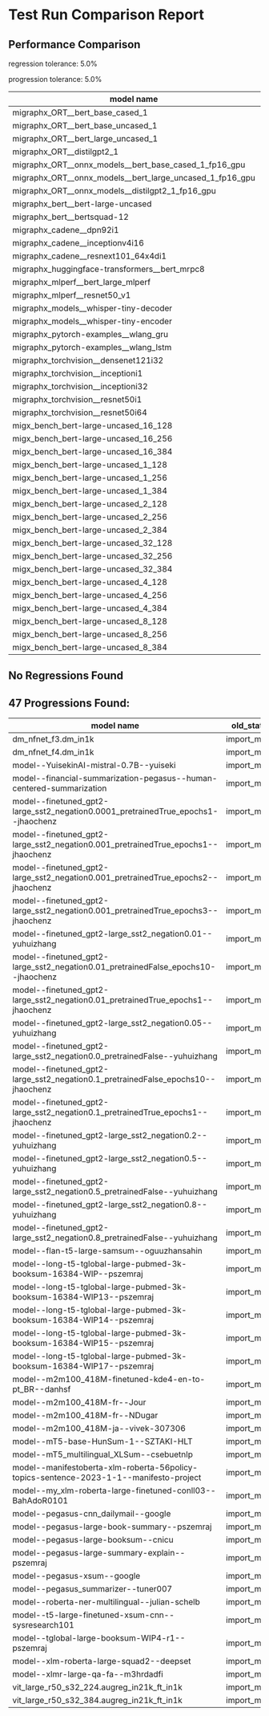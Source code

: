 # Test Run Comparison Report

## Performance Comparison

regression tolerance: 5.0%

progression tolerance: 5.0%

|model name|exit_status|analysis|old_time_ms|new_time_ms|change_ms|percent_change|
|---|---|---|---|---|---|---|
|migraphx_ORT__bert_base_cased_1|PASS|within tol|90.6437|88.6374|-2.0064|-2.21%|
|migraphx_ORT__bert_base_uncased_1|PASS|within tol|89.877|93.6869|3.8099|4.24%|
|migraphx_ORT__bert_large_uncased_1|PASS|progression|298.1253|260.1549|-37.9704|-12.74%|
|migraphx_ORT__distilgpt2_1|PASS|within tol|32.4918|33.4786|0.9868|3.04%|
|migraphx_ORT__onnx_models__bert_base_cased_1_fp16_gpu|Numerics|within tol|85.3121|86.8756|1.5636|1.83%|
|migraphx_ORT__onnx_models__bert_large_uncased_1_fp16_gpu|Numerics|within tol|261.3374|254.4416|-6.8958|-2.64%|
|migraphx_ORT__onnx_models__distilgpt2_1_fp16_gpu|Numerics|within tol|39.6175|40.7668|1.1493|2.9%|
|migraphx_bert__bert-large-uncased|PASS|within tol|398.7672|386.0762|-12.691|-3.18%|
|migraphx_bert__bertsquad-12|PASS|within tol|89.3713|90.5307|1.1594|1.3%|
|migraphx_cadene__dpn92i1|PASS|progression|255.577|187.4836|-68.0934|-26.64%|
|migraphx_cadene__inceptionv4i16|PASS|regression|6452.9146|7572.0356|1119.1209|17.34%|
|migraphx_cadene__resnext101_64x4di1|PASS|within tol|373.1304|387.9044|14.774|3.96%|
|migraphx_huggingface-transformers__bert_mrpc8|PASS|progression|1043.8922|412.1807|-631.7115|-60.52%|
|migraphx_mlperf__bert_large_mlperf|Numerics|progression|513.2748|459.2714|-54.0034|-10.52%|
|migraphx_mlperf__resnet50_v1|PASS|within tol|86.1592|89.0314|2.8721|3.33%|
|migraphx_models__whisper-tiny-decoder|PASS|regression|33.5085|57.3726|23.8641|71.22%|
|migraphx_models__whisper-tiny-encoder|Numerics|within tol|181.4769|188.2072|6.7302|3.71%|
|migraphx_pytorch-examples__wlang_gru|PASS|within tol|75.5628|73.5345|-2.0283|-2.68%|
|migraphx_pytorch-examples__wlang_lstm|PASS|regression|48.9473|51.7133|2.766|5.65%|
|migraphx_torchvision__densenet121i32|PASS|within tol|1362.0064|1361.1236|-0.8828|-0.06%|
|migraphx_torchvision__inceptioni1|PASS|within tol|209.0909|218.164|9.0731|4.34%|
|migraphx_torchvision__inceptioni32|PASS|within tol|6134.7584|6135.0096|0.2511|0.0%|
|migraphx_torchvision__resnet50i1|PASS|within tol|85.2605|88.2423|2.9818|3.5%|
|migraphx_torchvision__resnet50i64|PASS|within tol|5212.5126|5243.7682|31.2556|0.6%|
|migx_bench_bert-large-uncased_16_128|PASS|within tol|2626.4118|2704.9488|78.537|2.99%|
|migx_bench_bert-large-uncased_16_256|PASS|within tol|4153.9255|4128.9933|-24.9322|-0.6%|
|migx_bench_bert-large-uncased_16_384|Numerics|within tol|5982.1335|5768.1232|-214.0102|-3.58%|
|migx_bench_bert-large-uncased_1_128|PASS|regression|159.658|173.9565|14.2985|8.96%|
|migx_bench_bert-large-uncased_1_256|PASS|within tol|267.833|257.7257|-10.1074|-3.77%|
|migx_bench_bert-large-uncased_1_384|PASS|within tol|373.119|376.2723|3.1533|0.85%|
|migx_bench_bert-large-uncased_2_128|PASS|regression|431.1777|472.023|40.8453|9.47%|
|migx_bench_bert-large-uncased_2_256|PASS|within tol|597.1035|611.0602|13.9567|2.34%|
|migx_bench_bert-large-uncased_2_384|PASS|within tol|853.4895|846.7863|-6.7032|-0.79%|
|migx_bench_bert-large-uncased_32_128|PASS|within tol|5183.0206|5200.8218|17.8012|0.34%|
|migx_bench_bert-large-uncased_32_256|PASS|within tol|8091.1391|8175.4398|84.3007|1.04%|
|migx_bench_bert-large-uncased_32_384|Numerics|within tol|11337.5176|11368.5036|30.986|0.27%|
|migx_bench_bert-large-uncased_4_128|PASS|within tol|723.5142|753.9553|30.4411|4.21%|
|migx_bench_bert-large-uncased_4_256|PASS|within tol|1107.4869|1081.0205|-26.4664|-2.39%|
|migx_bench_bert-large-uncased_4_384|PASS|within tol|1585.3593|1591.5477|6.1884|0.39%|
|migx_bench_bert-large-uncased_8_128|PASS|within tol|1328.4378|1304.4585|-23.9792|-1.81%|
|migx_bench_bert-large-uncased_8_256|PASS|within tol|2105.9574|2073.0932|-32.8643|-1.56%|
|migx_bench_bert-large-uncased_8_384|PASS|within tol|3023.5928|3006.6997|-16.8931|-0.56%|

## No Regressions Found

## 47 Progressions Found:

|model name|old_status|new_status|
|---|---|---|
|dm_nfnet_f3.dm_in1k|import_model|PASS|
|dm_nfnet_f4.dm_in1k|import_model|PASS|
|model--YuisekinAI-mistral-0.7B--yuiseki|import_model|PASS|
|model--financial-summarization-pegasus--human-centered-summarization|import_model|PASS|
|model--finetuned_gpt2-large_sst2_negation0.0001_pretrainedTrue_epochs1--jhaochenz|import_model|PASS|
|model--finetuned_gpt2-large_sst2_negation0.001_pretrainedTrue_epochs1--jhaochenz|import_model|PASS|
|model--finetuned_gpt2-large_sst2_negation0.001_pretrainedTrue_epochs2--jhaochenz|import_model|PASS|
|model--finetuned_gpt2-large_sst2_negation0.001_pretrainedTrue_epochs3--jhaochenz|import_model|PASS|
|model--finetuned_gpt2-large_sst2_negation0.01--yuhuizhang|import_model|PASS|
|model--finetuned_gpt2-large_sst2_negation0.01_pretrainedFalse_epochs10--jhaochenz|import_model|PASS|
|model--finetuned_gpt2-large_sst2_negation0.01_pretrainedTrue_epochs1--jhaochenz|import_model|PASS|
|model--finetuned_gpt2-large_sst2_negation0.05--yuhuizhang|import_model|PASS|
|model--finetuned_gpt2-large_sst2_negation0.0_pretrainedFalse--yuhuizhang|import_model|PASS|
|model--finetuned_gpt2-large_sst2_negation0.1_pretrainedFalse_epochs10--jhaochenz|import_model|PASS|
|model--finetuned_gpt2-large_sst2_negation0.1_pretrainedTrue_epochs1--jhaochenz|import_model|PASS|
|model--finetuned_gpt2-large_sst2_negation0.2--yuhuizhang|import_model|PASS|
|model--finetuned_gpt2-large_sst2_negation0.5--yuhuizhang|import_model|PASS|
|model--finetuned_gpt2-large_sst2_negation0.5_pretrainedFalse--yuhuizhang|import_model|PASS|
|model--finetuned_gpt2-large_sst2_negation0.8--yuhuizhang|import_model|PASS|
|model--finetuned_gpt2-large_sst2_negation0.8_pretrainedFalse--yuhuizhang|import_model|PASS|
|model--flan-t5-large-samsum--oguuzhansahin|import_model|Numerics|
|model--long-t5-tglobal-large-pubmed-3k-booksum-16384-WIP--pszemraj|import_model|Numerics|
|model--long-t5-tglobal-large-pubmed-3k-booksum-16384-WIP13--pszemraj|import_model|Numerics|
|model--long-t5-tglobal-large-pubmed-3k-booksum-16384-WIP14--pszemraj|import_model|Numerics|
|model--long-t5-tglobal-large-pubmed-3k-booksum-16384-WIP15--pszemraj|import_model|Numerics|
|model--long-t5-tglobal-large-pubmed-3k-booksum-16384-WIP17--pszemraj|import_model|Numerics|
|model--m2m100_418M-finetuned-kde4-en-to-pt_BR--danhsf|import_model|PASS|
|model--m2m100_418M-fr--Jour|import_model|PASS|
|model--m2m100_418M-fr--NDugar|import_model|PASS|
|model--m2m100_418M-ja--vivek-307306|import_model|Numerics|
|model--mT5-base-HunSum-1--SZTAKI-HLT|import_model|Numerics|
|model--mT5_multilingual_XLSum--csebuetnlp|import_model|Numerics|
|model--manifestoberta-xlm-roberta-56policy-topics-sentence-2023-1-1--manifesto-project|import_model|Numerics|
|model--my_xlm-roberta-large-finetuned-conll03--BahAdoR0101|import_model|Numerics|
|model--pegasus-cnn_dailymail--google|import_model|PASS|
|model--pegasus-large-book-summary--pszemraj|import_model|PASS|
|model--pegasus-large-booksum--cnicu|import_model|PASS|
|model--pegasus-large-summary-explain--pszemraj|import_model|PASS|
|model--pegasus-xsum--google|import_model|PASS|
|model--pegasus_summarizer--tuner007|import_model|PASS|
|model--roberta-ner-multilingual--julian-schelb|import_model|Numerics|
|model--t5-large-finetuned-xsum-cnn--sysresearch101|import_model|Numerics|
|model--tglobal-large-booksum-WIP4-r1--pszemraj|import_model|Numerics|
|model--xlm-roberta-large-squad2--deepset|import_model|Numerics|
|model--xlmr-large-qa-fa--m3hrdadfi|import_model|Numerics|
|vit_large_r50_s32_224.augreg_in21k_ft_in1k|import_model|PASS|
|vit_large_r50_s32_384.augreg_in21k_ft_in1k|import_model|PASS|

